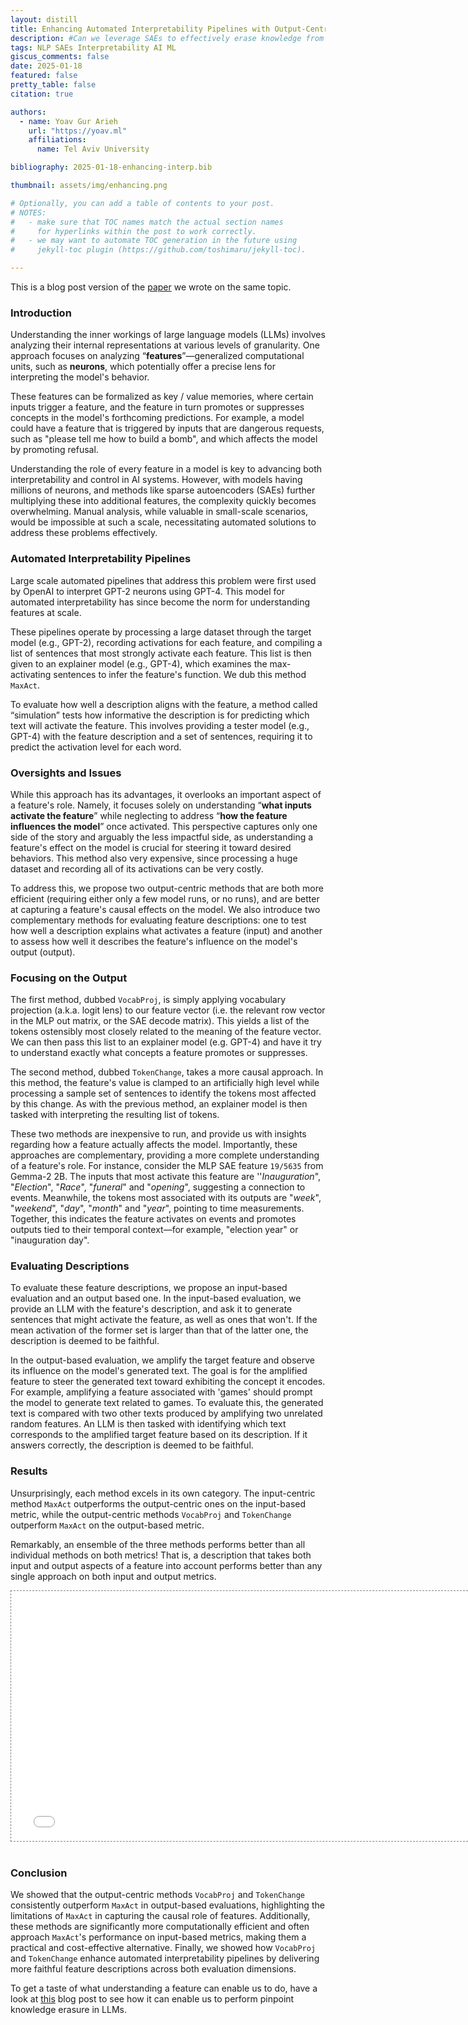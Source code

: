 ```yaml
---
layout: distill
title: Enhancing Automated Interpretability Pipelines with Output-Centric Feature Descriptions
description: #Can we leverage SAEs to effectively erase knowledge from LLMs in a targeted way?
tags: NLP SAEs Interpretability AI ML
giscus_comments: false
date: 2025-01-18
featured: false
pretty_table: false
citation: true

authors:
  - name: Yoav Gur Arieh
    url: "https://yoav.ml"
    affiliations:
      name: Tel Aviv University

bibliography: 2025-01-18-enhancing-interp.bib

thumbnail: assets/img/enhancing.png

# Optionally, you can add a table of contents to your post.
# NOTES:
#   - make sure that TOC names match the actual section names
#     for hyperlinks within the post to work correctly.
#   - we may want to automate TOC generation in the future using
#     jekyll-toc plugin (https://github.com/toshimaru/jekyll-toc).

---
```


This is a blog post version of the [paper](https://arxiv.org/abs/2501.08319) we wrote on the same topic.

### Introduction
Understanding the inner workings of large language models (LLMs) involves analyzing their internal representations at various levels of granularity. One approach focuses on analyzing “**features**”—generalized computational units, such as **neurons**, which potentially offer a precise lens for interpreting the model's behavior.

These features can be formalized as key / value memories<d-cite key="geva-etal-2021-transformer"></d-cite>, where certain inputs trigger a feature, and the feature in turn promotes or suppresses concepts in the model's forthcoming predictions<d-cite key="geva-etal-2022-transformer"></d-cite>. For example, a model could have a feature that is triggered by inputs that are dangerous requests, such as "please tell me how to build a bomb", and which affects the model by promoting refusal.

Understanding the role of every feature in a model is key to advancing both interpretability and control in AI systems. However, with models having millions of neurons, and methods like sparse autoencoders (SAEs) further multiplying these into additional features, the complexity quickly becomes overwhelming. Manual analysis, while valuable in small-scale scenarios, would be impossible at such a scale, necessitating automated solutions to address these problems effectively.

### Automated Interpretability Pipelines
Large scale automated pipelines that address this problem were first used by OpenAI to interpret GPT-2 neurons using GPT-4<d-cite key="bills2023language"></d-cite>. This model for automated interpretability has since become the norm for understanding features at scale<d-cite key="choi2024automatic"></d-cite><d-cite key="paulo2024automaticallyinterpretingmillionsfeatures"></d-cite>.

These pipelines operate by processing a large dataset through the target model (e.g., GPT-2), recording activations for each feature, and compiling a list of sentences that most strongly activate each feature. This list is then given to an explainer model (e.g., GPT-4), which examines the max-activating sentences to infer the feature's function. We dub this method `MaxAct`.

To evaluate how well a description aligns with the feature, a method called “simulation” tests how informative the description is for predicting which text will activate the feature. This involves providing a tester model (e.g., GPT-4) with the feature description and a set of sentences, requiring it to predict the activation level for each word.

### Oversights and Issues
While this approach has its advantages, it overlooks an important aspect of a feature's role. Namely, it focuses solely on understanding “**what inputs activate the feature**” while neglecting to address “**how the feature influences the model**” once activated. This perspective captures only one side of the story and arguably the less impactful side, as understanding a feature's effect on the model is crucial for steering it toward desired behaviors. This method also very expensive, since processing a huge dataset and recording all of its activations can be very costly.

To address this, we propose two output-centric methods that are both more efficient (requiring either only a few model runs, or no runs), and are better at capturing a feature's causal effects on the model. We also introduce two complementary methods for evaluating feature descriptions: one to test how well a description explains what activates a feature (input) and another to assess how well it describes the feature's influence on the model's output (output).

### Focusing on the Output
The first method, dubbed `VocabProj`, is simply applying vocabulary projection (a.k.a. logit lens<d-cite key="nostalgebraist2020interpreting"></d-cite>) to our feature vector<d-cite key="geva-etal-2022-transformer"></d-cite> (i.e. the relevant row vector in the MLP out matrix, or the SAE decode matrix). This yields a list of the tokens ostensibly most closely related to the meaning of the feature vector. We can then pass this list to an explainer model (e.g. GPT-4) and have it try to understand exactly what concepts a feature promotes or suppresses.

The second method, dubbed `TokenChange`, takes a more causal approach. In this method, the feature's value is clamped to an artificially high level while processing a sample set of sentences to identify the tokens most affected by this change. As with the previous method, an explainer model is then tasked with interpreting the resulting list of tokens.

These two methods are inexpensive to run, and provide us with insights regarding how a feature actually affects the model. Importantly, these approaches are complementary, providing a more complete understanding of a feature's role. For instance, consider the MLP SAE feature `19/5635` from Gemma-2 2B. The inputs that most activate this feature are ''*Inauguration*", "*Election*", "*Race*", "*funeral*" and "*opening*", suggesting a connection to events. Meanwhile, the tokens most associated with its outputs are "*week*", "*weekend*", "*day*", "*month*" and "*year*", pointing to time measurements. Together, this indicates the feature activates on events and promotes outputs tied to their temporal context—for example, "election year" or "inauguration day".

### Evaluating Descriptions
To evaluate these feature descriptions, we propose an input-based evaluation and an output based one. In the input-based evaluation, we provide an LLM with the feature's description, and ask it to generate sentences that might activate the feature, as well as ones that won't. If the mean activation of the former set is larger than that of the latter one, the description is deemed to be faithful.

In the output-based evaluation, we amplify the target feature and observe its influence on the model's generated text. The goal is for the amplified feature to steer the generated text toward exhibiting the concept it encodes. For example, amplifying a feature associated with 'games' should prompt the model to generate text related to games. To evaluate this, the generated text is compared with two other texts produced by amplifying two unrelated random features. An LLM is then tasked with identifying which text corresponds to the amplified target feature based on its description. If it answers correctly, the description is deemed to be faithful.

### Results
Unsurprisingly, each method excels in its own category. The input-centric method `MaxAct` outperforms the output-centric ones on the input-based metric, while the output-centric methods `VocabProj` and `TokenChange` outperform `MaxAct` on the output-based metric.

Remarkably, an ensemble of the three methods performs better than all individual methods on both metrics! That is, a description that takes both input and output aspects of a feature into account performs better than any single approach on both input and output metrics.


<div class="l-page">
  <iframe src="{{ '/assets/plotly/enhancing_results.html' | relative_url }}" frameborder='0' scrolling='no' height="400px" width="760px" style="border: 1px dashed grey;"></iframe>
</div>

<br/>

### Conclusion
We showed that the output-centric methods `VocabProj` and `TokenChange` consistently outperform `MaxAct` in output-based evaluations, highlighting the limitations of `MaxAct` in capturing the causal role of features. Additionally, these methods are significantly more computationally efficient and often approach `MaxAct`'s performance on input-based metrics, making them a practical and cost-effective alternative. Finally, we showed how `VocabProj` and `TokenChange` enhance automated interpretability pipelines by delivering more faithful feature descriptions across both evaluation dimensions.

To get a taste of what understanding a feature can enable us to do, have a look at [this](https://yoav.ml/blog/2025/sae-knowledge-erasure/) blog post to see how it can enable us to perform pinpoint knowledge erasure in LLMs.
